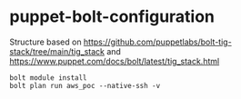 # puppet-bolt-configuration

Structure based on https://github.com/puppetlabs/bolt-tig-stack/tree/main/tig_stack
and https://www.puppet.com/docs/bolt/latest/tig_stack.html

```
bolt module install
bolt plan run aws_poc --native-ssh -v
```
